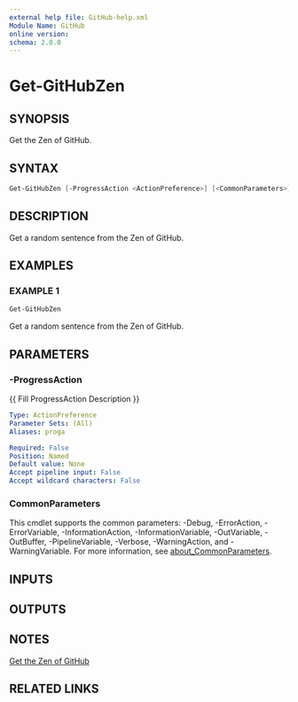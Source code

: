```yaml
---
external help file: GitHub-help.xml
Module Name: GitHub
online version:
schema: 2.0.0
---
```


# Get-GitHubZen

## SYNOPSIS
Get the Zen of GitHub.

## SYNTAX

```powershell
Get-GitHubZen [-ProgressAction <ActionPreference>] [<CommonParameters>]
```

## DESCRIPTION
Get a random sentence from the Zen of GitHub.

## EXAMPLES

### EXAMPLE 1
```powershell
Get-GitHubZen
```

Get a random sentence from the Zen of GitHub.

## PARAMETERS

### -ProgressAction
{{ Fill ProgressAction Description }}

```yaml
Type: ActionPreference
Parameter Sets: (All)
Aliases: proga

Required: False
Position: Named
Default value: None
Accept pipeline input: False
Accept wildcard characters: False
```

### CommonParameters
This cmdlet supports the common parameters: -Debug, -ErrorAction, -ErrorVariable, -InformationAction, -InformationVariable, -OutVariable, -OutBuffer, -PipelineVariable, -Verbose, -WarningAction, and -WarningVariable. For more information, see [about_CommonParameters](http://go.microsoft.com/fwlink/?LinkID=113216).

## INPUTS

## OUTPUTS

## NOTES
[Get the Zen of GitHub](https://docs.github.com/rest/meta/meta#get-the-zen-of-github)

## RELATED LINKS

